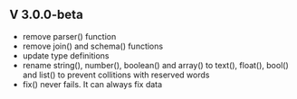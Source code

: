## V 3.0.0-beta

- remove parser() function
- remove join() and schema() functions
- update type definitions
- rename string(), number(), boolean() and array() to text(), float(), bool() and list() to prevent collitions with reserved words
- fix() never fails. It can always fix data
